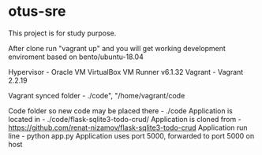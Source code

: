 # otus-sre
This project is for study purpose.

After clone run "vagrant up" and you will get working development enviroment based on bento/ubuntu-18.04

Hypervisor - Oracle VM VirtualBox VM Runner v6.1.32
Vagrant - Vagrant 2.2.19

Vagrant synced folder - ./code", "/home/vagrant/code

Code folder so new code may be placed there - ./code
Application is located in - ./code/flask-sqlite3-todo-crud/
Application is cloned from - https://github.com/renat-nizamov/flask-sqlite3-todo-crud
Application run line - python app.py
Application uses port 5000, forwarded to port 5000 on host

